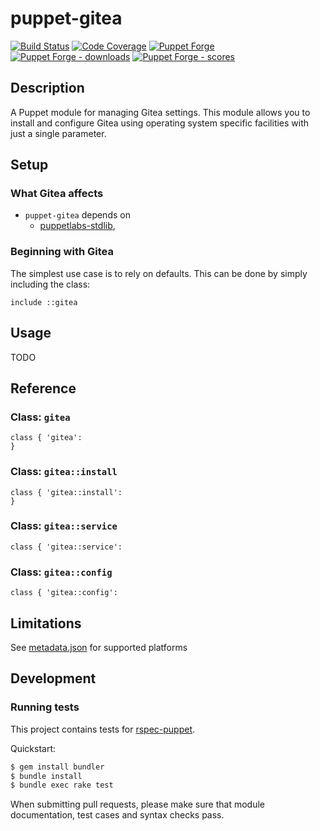# puppet-gitea

[![Build Status][build-shield]][build-status]
[![Code Coverage][coverage-shield]][coverage-status]
[![Puppet Forge][forge-shield]][forge-gitea]
[![Puppet Forge - downloads][forge-shield-dl]][forge-gitea]
[![Puppet Forge - scores][forge-shield-sc]][forge-gitea]

## Description

A Puppet module for managing Gitea settings. This module allows you to
install and configure Gitea using operating system specific facilities with
just a single parameter.

## Setup

### What Gitea affects

*   `puppet-gitea` depends on
    *   [puppetlabs-stdlib][puppetlabs-stdlib],

### Beginning with Gitea

The simplest use case is to rely on defaults. This can be done by simply
including the class:

```puppet
include ::gitea
```

## Usage

TODO

## Reference

### Class: `gitea`

```puppet
class { 'gitea':
}
```

### Class: `gitea::install`

```puppet
class { 'gitea::install':
}
```

### Class: `gitea::service`

```puppet
class { 'gitea::service':

```

### Class: `gitea::config`

```puppet
class { 'gitea::config':

```

## Limitations

See [metadata.json](metadata.json) for supported platforms

## Development

### Running tests

This project contains tests for [rspec-puppet][puppet-rspec].

Quickstart:

```bash
$ gem install bundler
$ bundle install
$ bundle exec rake test
```

When submitting pull requests, please make sure that module documentation,
test cases and syntax checks pass.

[puppetlabs-stdlib]: https://github.com/puppetlabs/puppetlabs-stdlib
[puppet-rspec]: http://rspec-puppet.com/

[build-status]: https://travis-ci.org/kogitoapp/puppet-gitea
[build-shield]: https://travis-ci.org/kogitoapp/puppet-gitea.png?branch=master
[coverage-shield]: https://coveralls.io/repos/github/kogitoapp/puppet-gitea/badge.svg?branch=master
[coverage-status]: https://coveralls.io/github/kogitoapp/puppet-gitea
[forge-gitea]: https://forge.puppetlabs.com/kogitoapp/gitea
[forge-shield]: https://img.shields.io/puppetforge/v/kogitoapp/gitea.svg
[forge-shield-dl]: https://img.shields.io/puppetforge/dt/kogitoapp/gitea.svg
[forge-shield-sc]: https://img.shields.io/puppetforge/f/kogitoapp/gitea.svg
